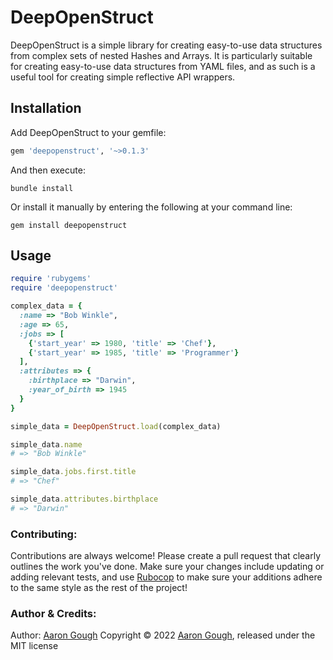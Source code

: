 # DeepOpenStruct

DeepOpenStruct is a simple library for creating easy-to-use data structures from complex sets of nested Hashes and Arrays. It is particularly suitable for creating easy-to-use data structures from YAML files, and as such is a useful tool for creating simple reflective API wrappers.

## Installation

Add DeepOpenStruct to your gemfile:

```ruby
gem 'deepopenstruct', '~>0.1.3'
```

And then execute:

```
bundle install
```

Or install it manually by entering the following at your command line:

```
gem install deepopenstruct
```
  
## Usage

```ruby
require 'rubygems'
require 'deepopenstruct'

complex_data = {
  :name => "Bob Winkle",
  :age => 65,
  :jobs => [
    {'start_year' => 1980, 'title' => 'Chef'},
    {'start_year' => 1985, 'title' => 'Programmer'}
  ],
  :attributes => {
    :birthplace => "Darwin",
    :year_of_birth => 1945
  }
}

simple_data = DeepOpenStruct.load(complex_data)

simple_data.name
# => "Bob Winkle"

simple_data.jobs.first.title
# => "Chef"

simple_data.attributes.birthplace
# => "Darwin"
```

### Contributing:

Contributions are always welcome! Please create a pull request that clearly outlines the work you've done. Make sure your changes include updating or adding relevant tests, and use [Rubocop](https://github.com/rubocop/rubocop) to make sure your additions adhere to the same style as the rest of the project!

### Author & Credits:

Author: [Aaron Gough](mailto:aaron@aarongough.com)
Copyright © 2022 [Aaron Gough](http://thingsaaronmade.com/), released under the MIT license